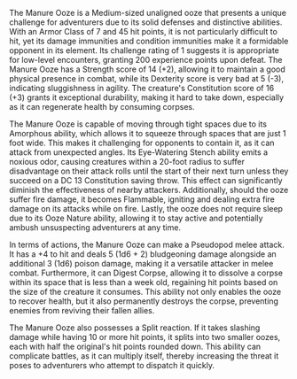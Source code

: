 The Manure Ooze is a Medium-sized unaligned ooze that presents a unique challenge for adventurers due to its solid defenses and distinctive abilities. With an Armor Class of 7 and 45 hit points, it is not particularly difficult to hit, yet its damage immunities and condition immunities make it a formidable opponent in its element. Its challenge rating of 1 suggests it is appropriate for low-level encounters, granting 200 experience points upon defeat. The Manure Ooze has a Strength score of 14 (+2), allowing it to maintain a good physical presence in combat, while its Dexterity score is very bad at 5 (-3), indicating sluggishness in agility. The creature's Constitution score of 16 (+3) grants it exceptional durability, making it hard to take down, especially as it can regenerate health by consuming corpses. 

The Manure Ooze is capable of moving through tight spaces due to its Amorphous ability, which allows it to squeeze through spaces that are just 1 foot wide. This makes it challenging for opponents to contain it, as it can attack from unexpected angles. Its Eye-Watering Stench ability emits a noxious odor, causing creatures within a 20-foot radius to suffer disadvantage on their attack rolls until the start of their next turn unless they succeed on a DC 13 Constitution saving throw. This effect can significantly diminish the effectiveness of nearby attackers. Additionally, should the ooze suffer fire damage, it becomes Flammable, igniting and dealing extra fire damage on its attacks while on fire. Lastly, the ooze does not require sleep due to its Ooze Nature ability, allowing it to stay active and potentially ambush unsuspecting adventurers at any time.

In terms of actions, the Manure Ooze can make a Pseudopod melee attack. It has a +4 to hit and deals 5 (1d6 + 2) bludgeoning damage alongside an additional 3 (1d6) poison damage, making it a versatile attacker in melee combat. Furthermore, it can Digest Corpse, allowing it to dissolve a corpse within its space that is less than a week old, regaining hit points based on the size of the creature it consumes. This ability not only enables the ooze to recover health, but it also permanently destroys the corpse, preventing enemies from reviving their fallen allies. 

The Manure Ooze also possesses a Split reaction. If it takes slashing damage while having 10 or more hit points, it splits into two smaller oozes, each with half the original's hit points rounded down. This ability can complicate battles, as it can multiply itself, thereby increasing the threat it poses to adventurers who attempt to dispatch it quickly.
